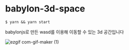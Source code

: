 # babylon-3d-space

```$ yarn && yarn start```

babylonjs로 만든 wasd를 이용해 이동할 수 있는 3d 공간입니다

![ezgif com-gif-maker (1)](https://user-images.githubusercontent.com/50268619/190566489-57fb9360-1221-4b17-a26b-e469011191b6.gif)
